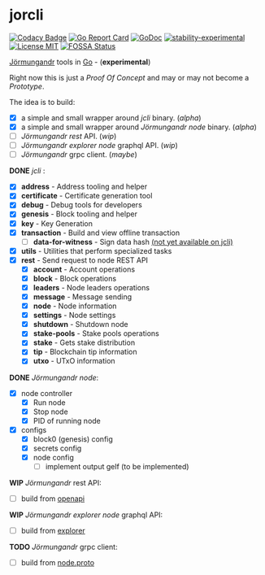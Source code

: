 # jorcli

[![Codacy Badge](https://api.codacy.com/project/badge/Grade/fb345d4e21584e38b13695438c733c79)](https://www.codacy.com/app/rinor/jorcli?utm_source=github.com&amp;utm_medium=referral&amp;utm_content=rinor/jorcli&amp;utm_campaign=Badge_Grade)
[![Go Report Card](https://goreportcard.com/badge/github.com/rinor/jorcli)](https://goreportcard.com/report/github.com/rinor/jorcli)
[![GoDoc](https://godoc.org/github.com/rinor/jorcli?status.svg)](https://godoc.org/github.com/rinor/jorcli)
[![stability-experimental](https://img.shields.io/badge/stability-experimental-orange.svg)](https://github.com/emersion/stability-badges#experimental)
[![License MIT](https://img.shields.io/badge/license-MIT-lightgrey.svg?style=flat)](LICENSE)
[![FOSSA Status](https://app.fossa.com/api/projects/git%2Bgithub.com%2Frinor%2Fjorcli.svg?type=shield)](https://app.fossa.com/projects/git%2Bgithub.com%2Frinor%2Fjorcli?ref=badge_shield)

[Jörmungandr](https://github.com/input-output-hk/jormungandr) tools in [Go](https://golang.org/) - (**experimental**)

Right now this is just a *Proof Of Concept* and may or may not become a *Prototype*.

The idea is to build:

- [x] a simple and small wrapper around *jcli* binary. (*alpha*)
- [x] a simple and small wrapper around *Jörmungandr node* binary. (*alpha*)
- [ ] *Jörmungandr rest* API. (*wip*)
- [ ] *Jörmungandr explorer node* graphql API. (*wip*)
- [ ] *Jörmungandr* grpc client. (*maybe*)

**DONE** *jcli* :

- [x] **address** - Address tooling and helper
- [x] **certificate** - Certificate generation tool
- [x] **debug** - Debug tools for developers
- [x] **genesis** - Block tooling and helper
- [x] **key** - Key Generation
- [x] **transaction** - Build and view offline transaction
  - [ ] **data-for-witness** - Sign data hash [(not yet available on jcli)](https://github.com/input-output-hk/jormungandr/issues/674)
- [x] **utils** - Utilities that perform specialized tasks
- [x] **rest** - Send request to node REST API
  - [x] **account** - Account operations
  - [x] **block** - Block operations
  - [x] **leaders** - Node leaders operations
  - [x] **message** - Message sending
  - [x] **node** - Node information
  - [x] **settings** - Node settings
  - [x] **shutdown** - Shutdown node
  - [x] **stake-pools** - Stake pools operations
  - [x] **stake** - Gets stake distribution
  - [x] **tip** - Blockchain tip information
  - [x] **utxo** - UTxO information

**DONE** *Jörmungandr node*:

- [x] node controller
  - [x] Run node
  - [x] Stop node
  - [x] PID of running node
- [x] configs
  - [x] block0 (genesis) config
  - [x] secrets config
  - [x] node config
    - [ ] implement output gelf (to be implemented)

**WIP** *Jörmungandr* rest API:

- [ ] build from [openapi](https://github.com/input-output-hk/jormungandr/blob/master/doc/openapi.yaml)

**WIP** *Jörmungandr explorer node* graphql API:

- [ ] build from [explorer](https://github.com/input-output-hk/jormungandr/tree/master/jormungandr/src/rest/explorer)

**TODO** *Jörmungandr* grpc client:

- [ ] build from [node.proto](https://github.com/input-output-hk/chain-libs/blob/master/network-grpc/proto/node.proto)
